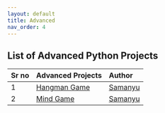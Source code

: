 ```yaml
---
layout: default
title: Advanced
nav_order: 4
---
```


## List of Advanced Python Projects

| Sr no        | Advanced Projects | Author | 
|:-------------|:------------------|:------|
|1| [Hangman Game](https://github.com/pythonhub-org/python-projects/tree/main/projects/advanced/hangman_game) | [Samanyu](https://github.com/samanyuw)|
|2| [Mind Game](https://github.com/pythonhub-org/python-projects/tree/main/projects/advanced/mind_game) | [Samanyu](https://github.com/samanyuw)|

